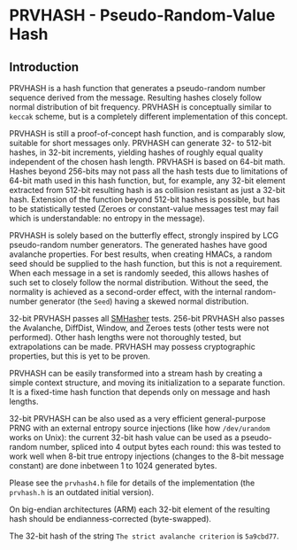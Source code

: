 # PRVHASH - Pseudo-Random-Value Hash #

## Introduction ##

PRVHASH is a hash function that generates a pseudo-random number sequence
derived from the message. Resulting hashes closely follow normal distribution
of bit frequency. PRVHASH is conceptually similar to `keccak` scheme, but is a
completely different implementation of this concept.

PRVHASH is still a proof-of-concept hash function, and is comparably slow,
suitable for short messages only. PRVHASH can generate 32- to 512-bit hashes,
in 32-bit increments, yielding hashes of roughly equal quality independent of
the chosen hash length. PRVHASH is based on 64-bit math. Hashes beyond
256-bits may not pass all the hash tests due to limitations of 64-bit math
used in this hash function, but, for example, any 32-bit element extracted
from 512-bit resulting hash is as collision resistant as just a 32-bit hash.
Extension of the function beyond 512-bit hashes is possible, but has to be
statistically tested (Zeroes or constant-value messages test may fail which
is understandable: no entropy in the message).

PRVHASH is solely based on the butterfly effect, strongly inspired by LCG
pseudo-random number generators. The generated hashes have good avalanche
properties. For best results, when creating HMACs, a random seed should be
supplied to the hash function, but this is not a requirement. When each
message in a set is randomly seeded, this allows hashes of such set to closely
follow the normal distribution. Without the seed, the normality is achieved as
a second-order effect, with the internal random-number generator (the `Seed`)
having a skewed normal distribution.

32-bit PRVHASH passes all [SMHasher](https://github.com/rurban/smhasher)
tests. 256-bit PRVHASH also passes the Avalanche, DiffDist, Window, and Zeroes
tests (other tests were not performed). Other hash lengths were not
thoroughly tested, but extrapolations can be made. PRVHASH may possess
cryptographic properties, but this is yet to be proven.

PRVHASH can be easily transformed into a stream hash by creating a simple
context structure, and moving its initialization to a separate function. It is
a fixed-time hash function that depends only on message and hash lengths.

32-bit PRVHASH can be also used as a very efficient general-purpose PRNG with
an external entropy source injections (like how `/dev/urandom` works on Unix):
the current 32-bit hash value can be used as a pseudo-random number, spliced
into 4 output bytes each round: this was tested to work well when 8-bit true
entropy injections (changes to the 8-bit message constant) are done inbetween
1 to 1024 generated bytes.

Please see the `prvhash4.h` file for details of the implementation (the
`prvhash.h` is an outdated initial version).

On big-endian architectures (ARM) each 32-bit element of the resulting hash
should be endianness-corrected (byte-swapped).

The 32-bit hash of the string `The strict avalanche criterion` is `5a9cbd77`.
